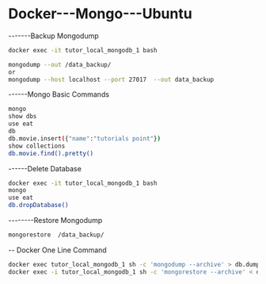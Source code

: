 # Docker---Mongo---Ubuntu

-------Backup Mongodump 
```bash
docker exec -it tutor_local_mongodb_1 bash

mongodump --out /data_backup/ 
or
mongodump --host localhost --port 27017  --out data_backup

```

------Mongo Basic Commands 
```bash
mongo
show dbs
use eat
db
db.movie.insert({"name":"tutorials point"})
show collections
db.movie.find().pretty()
```

------Delete Database
```bash
docker exec -it tutor_local_mongodb_1 bash
mongo
use eat
db.dropDatabase()
```

--------Restore Mongodump
```bash
mongorestore  /data_backup/ 
```


-- Docker One Line Command 
```bash
docker exec tutor_local_mongodb_1 sh -c 'mongodump --archive' > db.dump
docker exec -i tutor_local_mongodb_1 sh -c 'mongorestore --archive' < db.dump
```
